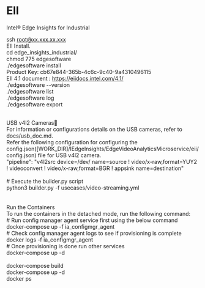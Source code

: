 # EII<br />
Intel® Edge Insights for Industrial<br />

ssh root@xx.xxx.xx.xxx <br />
EII Install.<br />
cd edge_insights_industrial/<br />
chmod 775 edgesoftware<br />
./edgesoftware install<br />
Product Key: cb67e844-365b-4c6c-9c40-9a4310496115<br />
EII 4.1 document : https://eiidocs.intel.com/4.1/<br />
./edgesoftware --version<br />
./edgesoftware list<br />
./edgesoftware log<br />
./edgesoftware export<br />

<br />
USB v4l2 Cameras<br />
For information or configurations details on the USB cameras, refer to docs/usb_doc.md.<br />
Refer the following configuration for configuring the config.json([WORK_DIR]/IEdgeInsights/EdgeVideoAnalyticsMicroservice/eii/config.json) file for USB v4l2 camera.<br />
"pipeline": "v4l2src device=/dev/<DEVICE_VIDEO_NODE> name=source ! video/x-raw,format=YUY2 ! videoconvert ! video/x-raw,format=BGR ! appsink name=destination"<br />

<br />
# Execute the builder.py script<br />
python3 builder.py -f usecases/video-streaming.yml<br />
<br /><br />
Run the Containers<br />
To run the containers in the detached mode, run the following command:<br />
# Run config manager agent service first using the below command<br />
docker-compose up -f ia_configmgr_agent<br />
# Check config manager agent logs to see if provisioning is complete<br />
docker logs -f ia_configmgr_agent<br />
# Once provisioning is done run other services<br />
docker-compose up -d<br />
<br />
docker-compose build<br />
docker-compose up -d<br />
docker ps<br />
